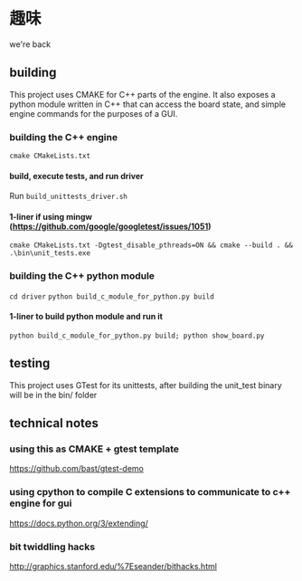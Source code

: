 # 趣味
we're back

## building
This project uses CMAKE for C++ parts of the engine. It also exposes a python module written in C++ that can access the board state, and simple engine commands for the purposes of a GUI.

### building the C++ engine
`cmake CMakeLists.txt`

#### build, execute tests, and run driver
Run `build_unittests_driver.sh`
#### 1-liner if using mingw (https://github.com/google/googletest/issues/1051)
`cmake CMakeLists.txt -Dgtest_disable_pthreads=ON && cmake --build . && .\bin\unit_tests.exe`

### building the C++ python module
`cd driver`
`python build_c_module_for_python.py build`

#### 1-liner to build python module and run it
`python build_c_module_for_python.py build; python show_board.py`

## testing
This project uses GTest for its unittests, after building the unit_test binary will be in the bin/ folder

## technical notes
### using this as CMAKE + gtest template
https://github.com/bast/gtest-demo

### using cpython to compile C extensions to communicate to c++ engine for gui
https://docs.python.org/3/extending/

### bit twiddling hacks
http://graphics.stanford.edu/%7Eseander/bithacks.html